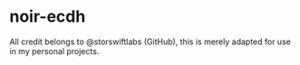 # noir-ecdh

All credit belongs to @storswiftlabs (GitHub), this is merely adapted for use in my personal projects.
